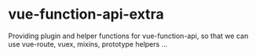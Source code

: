 # vue-function-api-extra
Providing plugin and helper functions for vue-function-api, so that we can use vue-route, vuex, mixins, prototype helpers ...
